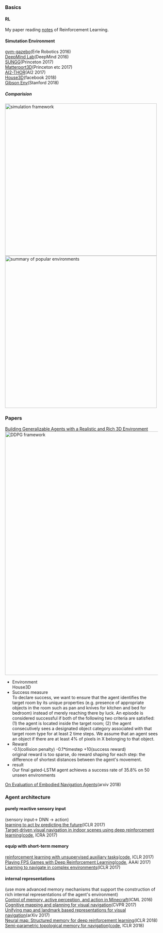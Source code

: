 ### Basics
#### RL
My paper reading [notes](https://github.com/marooncn/learning_note/blob/master/paper%20reading/Reinforcement%20Learning.md) of Reinforcement Learning.
#### Simutation Environment
[gym-gazebo](https://github.com/erlerobot/gym-gazebo)(Erle Robotics 2016) <br>
[DeepMind Lab](https://github.com/deepmind/lab)(DeepMind 2016) <br>
[SUNGG](http://suncg.cs.princeton.edu/)(Princeton 2017) <br>
[Matterport3D](https://github.com/niessner/Matterport)(Princeton etc 2017) <br>
[AI2-THOR](https://github.com/allenai/ai2thor)(AI2 2017) <br>
[House3D](https://github.com/facebookresearch/House3D)(facebook 2018) <br>
[Gibson Env](https://github.com/StanfordVL/GibsonEnv)(Stanford 2018) <br>
##### Comparision 
<img alt="simulation framework" src="https://github.com/marooncn/learning_note/blob/master/paper%20reading/image/simulation%20framework.png"  width="500"> <br>
<img alt=" summary of popular environments" src="https://github.com/marooncn/learning_note/blob/master/paper%20reading/image/%20summary%20of%20popular%20environments.png"  width="500"> <br>

### Papers 
[Building Generalizable Agents with a Realistic and Rich 3D Environment](https://arxiv.org/pdf/1801.02209.pdf)
<img alt="DDPG framework" src="https://github.com/marooncn/learning_note/blob/master/paper%20reading/image/img1_Building%20Generalizable%20Agents%20with%20a%20Realistic%20and%20Rich%203D%20Environment.jpg"  width="800"> <br>
* Environment <br>
House3D
* Success measure <br>
To declare success, we want to ensure that the agent
identifies the target room by its unique properties (e.g.  presence of appropriate objects in the room such as pan and knives for kitchen and bed for bedroom) instead of merely reaching there by luck. An episode is considered successful if both of the following two criteria are satisfied: (1) the agent
is  located  inside  the  target  room;  (2) the  agent  consecutively sees a  designated  object  category associated with that target room type for at least 2 time steps.  We assume that an agent sees an object if there are at least 4% of pixels in X belonging to that object.
* Reward <br>
-0.1(collision penalty) -0.1*timestep +10(success reward) <br>
original reward is too sparse, do reward shaping for each step: the difference of shortest distances between the agent's movement.
* result <br>
Our final gated-LSTM agent achieves a success rate of 35.8% on 50 unseen environments


[On Evaluation of Embodied Navigation Agents](https://arxiv.org/pdf/1807.06757.pdf)(arxiv 2018) <br>

### Agent architecture
#### purely reactive sensory input 
(sensory input-> DNN -> action) <br>
[learning to act by predicting the future](https://arxiv.org/pdf/1611.01779.pdf)(ICLR 2017) <br>
[Target-driven visual navigation in indoor  scenes  using  deep  reinforcement  learning](https://arxiv.org/pdf/1609.05143.pdf)([code](https://github.com/yushu-liu/icra2017-visual-navigation), ICRA 2017) <br>
#### equip with short-term memory
[reinforcement learning with unsupervised auxiliary tasks](https://arxiv.org/pdf/1611.05397.pdf)([code](https://github.com/miyosuda/unreal), ICLR 2017) <br>
[Playing FPS Games with Deep Reinforcement Learning](https://arxiv.org/pdf/1609.05521.pdf)([code](https://github.com/glample/Arnold), AAAI 2017) <br>
[Learning to navigate in complex environments](https://arxiv.org/pdf/1611.03673.pdf)(ICLR 2017) <br>
#### internal representations
(use more advanced memory mechanisms that support the construction of rich internal representations of the agent's environment) <br>
[Control of memory,  active perception,  and action in Minecraft](https://web.eecs.umich.edu/~baveja/Papers/ICML2016.pdf)(ICML 2016) <br>
[Cognitive mapping and planning for visual navigation](https://arxiv.org/pdf/1702.03920.pdf)(CVPR 2017) <br>
[Unifying map and landmark based representations for visual navigation](https://arxiv.org/pdf/1712.08125.pdf)(arXiv 2017) <br>
[Neural map:  Structured memory for deep reinforcement learning](https://arxiv.org/pdf/1702.08360.pdf)(ICLR 2018) <br>
[Semi-parametric topological memory for navigation](https://arxiv.org/pdf/1803.00653.pdf)([code](https://github.com/nsavinov/SPTM), ICLR 2018) <br>


